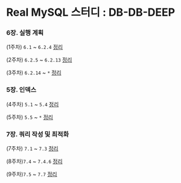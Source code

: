 # Real MySQL 스터디 : DB-DB-DEEP

### 6장. 실행 계획

(1주차) `6.1` ~ `6.2.4`  [정리](6/6.1_6.2.4/README.md)

(2주차) `6.2.5` ~ `6.2.13` [정리](6/6.2.5_6.2.13/README.md)

(3주차) `6.2.14` ~ `*` [정리](https://github.com/gazi-gazi/real-mysql/blob/main/6/6.3_*/README.md)

### 5장. 인덱스

(4주차) `5.1` ~ `5.4` [정리](https://github.com/gazi-gazi/real-mysql/blob/main/5/5.1_5.4/README.md)

(5주차) `5.5` ~ `*` [정리](https://github.com/gazi-gazi/real-mysql/blob/main/5/5.5_*/README.md)

### 7장. 쿼리 작성 및 최적화

(7주차) `7.1` ~ `7.3` [정리](https://github.com/gazi-gazi/real-mysql/blob/main/7/7.1_7.3/README.md)

(8주차)`7.4` ~ `7.4.6` [정리](https://github.com/gazi-gazi/real-mysql/blob/main/7/7.4_7.4.6/README.md)

(9주차)`7.5` ~ `7.7` [정리](https://github.com/gazi-gazi/real-mysql/blob/main/7/7.5_7.7/README.md)
